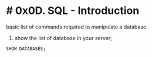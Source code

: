 # # 0x0D. SQL - Introduction

basic list of commands required to manipulate a database

1. show the list of database in your server;

```sql
SHOW DATABASES;
```








